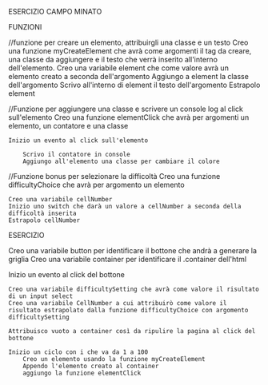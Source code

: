 ESERCIZIO CAMPO MINATO

FUNZIONI

//funzione per creare un elemento, attribuirgli una classe e un testo
Creo una funzione myCreateElement che avrà come argomenti il tag da creare, una classe da aggiungere e il testo che verrà inserito all'interno dell'elemento.
    Creo una variabile element che come valore avrà un elemento creato a seconda dell'argomento
    Aggiungo a element la classe dell'argomento
    Scrivo all'interno di element il testo dell'argomento
Estrapolo element


//Funzione per aggiungere una classe e scrivere un console log al click sull'elemento
Creo una funzione elementClick che avrà per argomenti un elemento, un contatore e una classe

    Inizio un evento al click sull'elemento 

        Scrivo il contatore in console
        Aggiungo all'elemento una classe per cambiare il colore

//Funzione bonus per selezionare la difficoltà
Creo una funzione difficultyChoice che avrà per argomento un elemento

    Creo una variabile cellNumber
    Inizio uno switch che darà un valore a cellNumber a seconda della difficoltà inserita
    Estrapolo cellNumber


ESERCIZIO

Creo una variabile button per identificare il bottone che andrà a generare la griglia
Creo una variabile container per identificare il .container dell'html

Inizio un evento al click del bottone

    Creo una variabile difficultySetting che avrà come valore il risultato di un input select
    Creo una variabile CellNumber a cui attribuirò come valore il risultato estrapolato dalla funzione difficultyChoice con argomento difficultySetting

    Attribuisco vuoto a container così da ripulire la pagina al click del bottone

    Inizio un ciclo con i che va da 1 a 100 
        Creo un elemento usando la funzione myCreateElement
        Appendo l'elemento creato al container
        aggiungo la funzione elementClick


